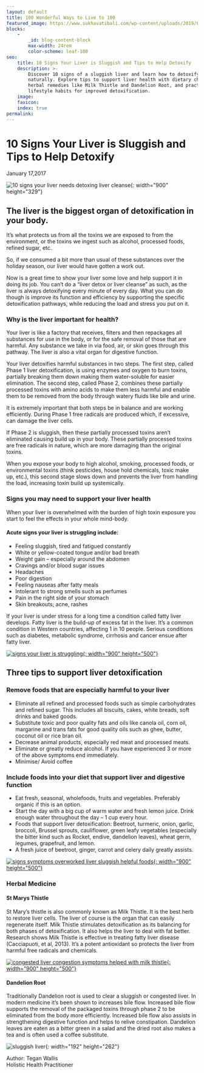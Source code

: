 ```yaml
---
layout: default
title: 100 Wonderful Ways to Live to 100
featured_image: https://www.sukhavatibali.com/wp-content/uploads/2019/01/100-ways-to-be-healthy-1462836494-medium.jpg
blocks:
    -
        _id: blog-content-block
        max-width: 24rem
        color-scheme: leaf-100
seo:
    title: 10 Signs Your Liver is Sluggish and Tips to Help Detoxify
    description: >-
        Discover 10 signs of a sluggish liver and learn how to detoxify
        naturally. Explore tips to support liver health with dietary changes,
        herbal remedies like Milk Thistle and Dandelion Root, and practical
        lifestyle habits for improved detoxification.
    image:
    favicon:
    index: true
permalink: 
---
```

# 10 Signs Your Liver is Sluggish and Tips to Help Detoxify

January 17,2017

![10 signs your liver needs detoxing liver cleanse](https://www.sukhavatibali.com/wp-content/uploads/2019/01/detox-diets-1484264559-medium.jpg){: width="900" height="329"}

## **The liver is the biggest organ of detoxification in your body.**

It’s what protects us from all the toxins we are exposed to from the environment, or the toxins we ingest such as alcohol, processed foods, refined sugar, etc.

So, if we consumed a bit more than usual of these substances over the holiday season, our liver would have gotten a work out.

Now is a great time to show your liver some love and help support it in doing its job. You can’t do a “liver detox or liver cleanse” as such, as the liver is always detoxifying every minute of every day. What you can do though is improve its function and efficiency by supporting the specific detoxification pathways, while reducing the load and stress you put on it.

### Why is the liver important for health?

Your liver is like a factory that receives, filters and then repackages all substances for use in the body, or for the safe removal of those that are harmful. Any substance we take in via food, air, or skin goes through this pathway. The liver is also a vital organ for digestive function.

Your liver detoxifies harmful substances in two steps. The first step, called Phase 1 liver detoxification, is using enzymes and oxygen to burn toxins, partially breaking them down making them water-soluble for easier elimination. The second step, called Phase 2, combines these partially processed toxins with amino acids to make them less harmful and enable them to be removed from the body through watery fluids like bile and urine.

It is extremely important that both steps be in balance and are working efficiently. During Phase 1 free radicals are produced which, if excessive, can damage the liver cells.

If Phase 2 is sluggish, then these partially processed toxins aren’t eliminated causing build up in your body. These partially processed toxins are free radicals in nature, which are more damaging than the original toxins.

When you expose your body to high alcohol, smoking, processed foods, or environmental toxins (think pesticides, house hold chemicals, toxic make up, etc.), this second stage slows down and prevents the liver from handling the load, increasing toxin build up systemically.

### Signs you may need to support your liver health

When your liver is overwhelmed with the burden of high toxin exposure you start to feel the effects in your whole mind-body.

#### Acute signs your liver is struggling include:

* Feeling sluggish, tired and fatigued constantly
* White or yellow-coated tongue and/or bad breath
* Weight gain – especially around the abdomen
* Cravings and/or blood sugar issues
* Headaches
* Poor digestion
* Feeling nauseas after fatty meals
* Intolerant to strong smells such as perfumes
* Pain in the right side of your stomach
* Skin breakouts; acne, rashes

If your liver is under stress for a long time a condition called fatty liver develops. Fatty liver is the build-up of excess fat in the liver. It’s a common condition in Western countries, affecting 1 in 10 people. Serious conditions such as diabetes, metabolic syndrome, cirrhosis and cancer ensue after fatty liver.

[![signs your liver is struggling](https://www.sukhavatibali.com/wp-content/uploads/2017/01/signs-your-liver-is-struggling.jpg){: width="900" height="500"}](https://www.sukhavatibali.com/wp-content/uploads/2017/01/signs-your-liver-is-struggling.jpg)

## **Three tips to support liver detoxification**

### Remove foods that are especially harmful to your liver

* Eliminate all refined and processed foods such as simple carbohydrates and refined sugar. This includes all biscuits, cakes, white breads, soft drinks and baked goods.
* Substitute toxic and poor quality fats and oils like canola oil, corn oil, margarine and trans fats for good quality oils such as ghee, butter, coconut oil or rice bran oil.
* Decrease animal products, especially red meat and processed meats.
* Eliminate or greatly reduce alcohol. If you have experienced 3 or more of the above symptoms end immediately.
* Minimise/ Avoid coffee

### Include foods into your diet that support liver and digestive function

* Eat fresh, seasonal, wholefoods, fruits and vegetables. Preferably organic if this is an option.
* Start the day with a big cup of warm water and fresh lemon juice. Drink enough water throughout the day – 1 cup every hour.
* Foods that support liver detoxification: Beetroot, turmeric, onion, garlic, broccoli, Brussel sprouts, cauliflower, green leafy vegetables (especially the bitter kind such as Rocket, endive, dandelion leaves), wheat germ, legumes, grapefruit, and lemon.
* A fresh juice of beetroot, ginger, carrot and celery daily greatly assists.

[![signs symptoms overworked liver sluggish helpful foods](https://www.sukhavatibali.com/wp-content/uploads/2017/01/foods-that-support-liver.jpg){: width="900" height="500"}](https://www.sukhavatibali.com/wp-content/uploads/2017/01/foods-that-support-liver.jpg)

### Herbal Medicine

#### St Marys Thistle

St Mary’s thistle is also commonly known as Milk Thistle. It is the best herb to restore liver cells. The liver of course is the organ that can easily regenerate itself. Milk Thistle stimulates detoxification as its balancing for both phases of detoxification. It also helps the liver to deal with fat better. Research shows Milk Thistle is effective in treating fatty liver disease (Cacciapuoti, et al, 2013). It’s a potent antioxidant so protects the liver from harmful free radicals and chemicals.

[![congested liver congestion symptoms helped with milk thistle](https://www.sukhavatibali.com/wp-content/uploads/2017/01/herbs-that-support-liver.jpg){: width="900" height="500"}](https://www.sukhavatibali.com/wp-content/uploads/2017/01/herbs-that-support-liver.jpg)

#### Dandelion Root

Traditionally Dandelion root is used to clear a sluggish or congested liver. In modern medicine it’s been shown to increases bile flow. Increased bile flow supports the removal of the packaged toxins through phase 2 to be eliminated from the body more efficiently. Increased bile flow also assists in strengthening digestive function and helps to relive constipation. Dandelion leaves are eaten as a bitter green in a salad and the dried root also makes a tea and is often used a coffee substitute.

![sluggish liver](https://www.sukhavatibali.com/wp-content/uploads/2018/10/tegan-final2-2-1500357848-medium.jpg){: width="192" height="262"}

Author: Tegan Wallis<br>Holistic Health Practitioner
